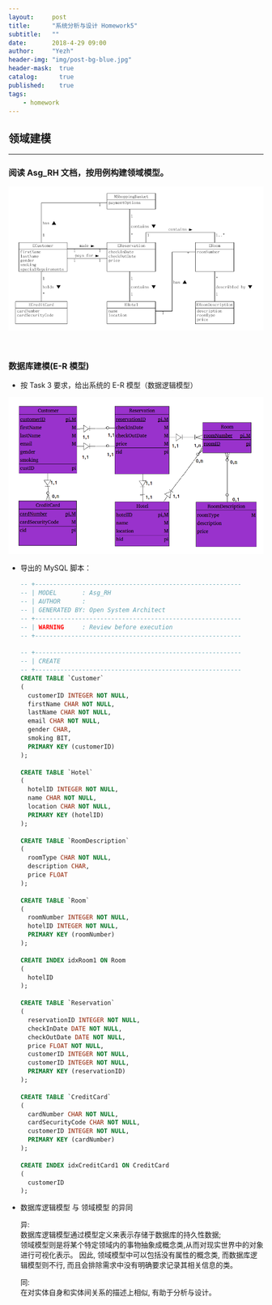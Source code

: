 ```yaml
---
layout:     post
title:      "系统分析与设计 Homework5"
subtitle:   ""
date:       2018-4-29 09:00
author:     "Yezh"
header-img: "img/post-bg-blue.jpg"
header-mask:  true
catalog:      true
published:    true
tags:
    - homework
---
```


## 领域建模

---

### 阅读 Asg_RH 文档，按用例构建领域模型。

![Asg_RH_class_model](/img/in-post/2018-4-29-SAD-HW5/Asg_RH_class_model.png)
  
<br/>

### 数据库建模(E-R 模型)
  
- 按 Task 3 要求，给出系统的 E-R 模型（数据逻辑模型）

![Asg_RH_database](/img/in-post/2018-4-29-SAD-HW5/Asg_RH_database.png)

- 导出的 MySQL 脚本：

  ```sql
  -- +---------------------------------------------------------
  -- | MODEL       : Asg_RH
  -- | AUTHOR      : 
  -- | GENERATED BY: Open System Architect
  -- +---------------------------------------------------------
  -- | WARNING     : Review before execution
  -- +---------------------------------------------------------

  -- +---------------------------------------------------------
  -- | CREATE
  -- +---------------------------------------------------------
  CREATE TABLE `Customer`
  (
    customerID INTEGER NOT NULL,
    firstName CHAR NOT NULL,
    lastName CHAR NOT NULL,
    email CHAR NOT NULL,
    gender CHAR,
    smoking BIT,
    PRIMARY KEY (customerID)
  );

  CREATE TABLE `Hotel`
  (
    hotelID INTEGER NOT NULL,
    name CHAR NOT NULL,
    location CHAR NOT NULL,
    PRIMARY KEY (hotelID)
  );

  CREATE TABLE `RoomDescription`
  (
    roomType CHAR NOT NULL,
    description CHAR,
    price FLOAT
  );

  CREATE TABLE `Room`
  (
    roomNumber INTEGER NOT NULL,
    hotelID INTEGER NOT NULL,
    PRIMARY KEY (roomNumber)
  );

  CREATE INDEX idxRoom1 ON Room
  (
    hotelID
  );

  CREATE TABLE `Reservation`
  (
    reservationID INTEGER NOT NULL,
    checkInDate DATE NOT NULL,
    checkOutDate DATE NOT NULL,
    price FLOAT NOT NULL,
    customerID INTEGER NOT NULL,
    customerID INTEGER NOT NULL,
    PRIMARY KEY (reservationID)
  );

  CREATE TABLE `CreditCard`
  (
    cardNumber CHAR NOT NULL,
    cardSecurityCode CHAR NOT NULL,
    customerID INTEGER NOT NULL,
    PRIMARY KEY (cardNumber)
  );

  CREATE INDEX idxCreditCard1 ON CreditCard
  (
    customerID
  );
  ```

- 数据库逻辑模型 与 领域模型 的异同

  异:   
数据库逻辑模型通过模型定义来表示存储于数据库的持久性数据;  
领域模型则是将某个特定领域内的事物抽象成概念类,从而对现实世界中的对象进行可视化表示。
因此, 领域模型中可以包括没有属性的概念类, 而数据库逻辑模型则不行, 而且会排除需求中没有明确要求记录其相关信息的类。

  同:   
在对实体自身和实体间关系的描述上相似, 有助于分析与设计。

<br/>



